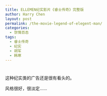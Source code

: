 ```yaml
---
title: ELLEMEN纪实影片《睿士传奇》完整版
author: Harry Chen
layout: post
permalink: /the-movie-legend-of-elegent-man/
categories:
  - 世情百态
tags:
  - 睿士传奇
  - 纪实
  - 胡军
  - 韩寒
---
```

# 

这种纪实类的广告还是很有看头的。

风格很好，很淡定……